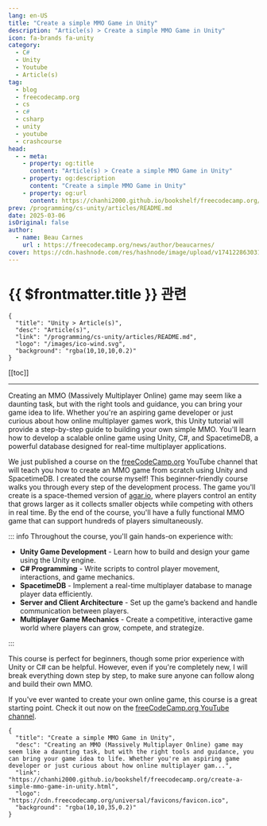 ```yaml
---
lang: en-US
title: "Create a simple MMO Game in Unity"
description: "Article(s) > Create a simple MMO Game in Unity"
icon: fa-brands fa-unity
category:
  - C#
  - Unity
  - Youtube
  - Article(s)
tag:
  - blog
  - freecodecamp.org
  - cs
  - c#
  - csharp
  - unity
  - youtube
  - crashcourse
head:
  - - meta:
    - property: og:title
      content: "Article(s) > Create a simple MMO Game in Unity"
    - property: og:description
      content: "Create a simple MMO Game in Unity"
    - property: og:url
      content: https://chanhi2000.github.io/bookshelf/freecodecamp.org/create-a-simple-mmo-game-in-unity.html
prev: /programming/cs-unity/articles/README.md
date: 2025-03-06
isOriginal: false
author:
  - name: Beau Carnes
    url : https://freecodecamp.org/news/author/beaucarnes/
cover: https://cdn.hashnode.com/res/hashnode/image/upload/v1741228630313/676dbb39-5da0-421e-aa31-8760b7f994a2.png
---
```


# {{ $frontmatter.title }} 관련

```component VPCard
{
  "title": "Unity > Article(s)",
  "desc": "Article(s)",
  "link": "/programming/cs-unity/articles/README.md",
  "logo": "/images/ico-wind.svg",
  "background": "rgba(10,10,10,0.2)"
}
```

[[toc]]

---

<SiteInfo
  name="Create a simple MMO Game in Unity"
  desc="Creating an MMO (Massively Multiplayer Online) game may seem like a daunting task, but with the right tools and guidance, you can bring your game idea to life. Whether you're an aspiring game developer or just curious about how online multiplayer gam..."
  url="https://freecodecamp.org/news/create-a-simple-mmo-game-in-unity"
  logo="https://cdn.freecodecamp.org/universal/favicons/favicon.ico"
  preview="https://cdn.hashnode.com/res/hashnode/image/upload/v1741228630313/676dbb39-5da0-421e-aa31-8760b7f994a2.png"/>

Creating an MMO (Massively Multiplayer Online) game may seem like a daunting task, but with the right tools and guidance, you can bring your game idea to life. Whether you're an aspiring game developer or just curious about how online multiplayer games work, this Unity tutorial will provide a step-by-step guide to building your own simple MMO. You'll learn how to develop a scalable online game using Unity, C#, and SpacetimeDB, a powerful database designed for real-time multiplayer applications.

We just published a course on the [<VPIcon icon="fa-brands fa-free-code-camp"/>freeCodeCamp.org](http://freeCodeCamp.org) YouTube channel that will teach you how to create an MMO game from scratch using Unity and SpacetimeDB. I created the course myself! This beginner-friendly course walks you through every step of the development process. The game you'll create is a space-themed version of [<VPIcon icon="fas fa-globe"/>agar.io](http://agar.io), where players control an entity that grows larger as it collects smaller objects while competing with others in real time. By the end of the course, you'll have a fully functional MMO game that can support hundreds of players simultaneously.

::: info Throughout the course, you'll gain hands-on experience with:

- **Unity Game Development** - Learn how to build and design your game using the Unity engine.
- **C# Programming** - Write scripts to control player movement, interactions, and game mechanics.
- **SpacetimeDB** - Implement a real-time multiplayer database to manage player data efficiently.
- **Server and Client Architecture** - Set up the game’s backend and handle communication between players.
- **Multiplayer Game Mechanics** - Create a competitive, interactive game world where players can grow, compete, and strategize.

:::

This course is perfect for beginners, though some prior experience with Unity or C# can be helpful. However, even if you're completely new, I will break everything down step by step, to make sure anyone can follow along and build their own MMO.

If you've ever wanted to create your own online game, this course is a great starting point. Check it out now on the [<VPIcon icon="fa-brands fa-youtube"/>freeCodeCamp.org YouTube channel](https://youtu.be/msVwc0IwYl0).

<VidStack src="youtube/msVwc0IwYl0" />

<!-- TODO: add ARTICLE CARD -->
```component VPCard
{
  "title": "Create a simple MMO Game in Unity",
  "desc": "Creating an MMO (Massively Multiplayer Online) game may seem like a daunting task, but with the right tools and guidance, you can bring your game idea to life. Whether you're an aspiring game developer or just curious about how online multiplayer gam...",
  "link": "https://chanhi2000.github.io/bookshelf/freecodecamp.org/create-a-simple-mmo-game-in-unity.html",
  "logo": "https://cdn.freecodecamp.org/universal/favicons/favicon.ico",
  "background": "rgba(10,10,35,0.2)"
}
```
